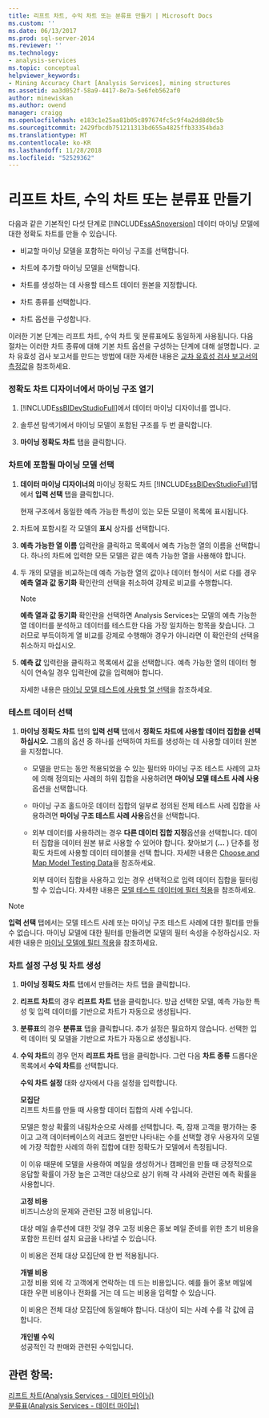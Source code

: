 ```yaml
---
title: 리프트 차트, 수익 차트 또는 분류표 만들기 | Microsoft Docs
ms.custom: ''
ms.date: 06/13/2017
ms.prod: sql-server-2014
ms.reviewer: ''
ms.technology:
- analysis-services
ms.topic: conceptual
helpviewer_keywords:
- Mining Accuracy Chart [Analysis Services], mining structures
ms.assetid: aa3d052f-58a9-4417-8e7a-5e6feb562af0
author: minewiskan
ms.author: owend
manager: craigg
ms.openlocfilehash: e183c1e25aa81b05c897674fc5c9f4a2dd8d0c5b
ms.sourcegitcommit: 2429fbcdb751211313bd655a4825ffb33354bda3
ms.translationtype: MT
ms.contentlocale: ko-KR
ms.lasthandoff: 11/28/2018
ms.locfileid: "52529362"
---
```

# <a name="create-a-lift-chart-profit-chart-or-classification-matrix"></a>리프트 차트, 수익 차트 또는 분류표 만들기
  다음과 같은 기본적인 다섯 단계로 [!INCLUDE[ssASnoversion](../../includes/ssasnoversion-md.md)] 데이터 마이닝 모델에 대한 정확도 차트를 만들 수 있습니다.  
  
-   비교할 마이닝 모델을 포함하는 마이닝 구조를 선택합니다.  
  
-   차트에 추가할 마이닝 모델을 선택합니다.  
  
-   차트를 생성하는 데 사용할 테스트 데이터 원본을 지정합니다.  
  
-   차트 종류를 선택합니다.  
  
-   차트 옵션을 구성합니다.  
  
 이러한 기본 단계는 리프트 차트, 수익 차트 및 분류표에도 동일하게 사용됩니다. 다음 절차는 이러한 차트 종류에 대해 기본 차트 옵션을 구성하는 단계에 대해 설명합니다. 교차 유효성 검사 보고서를 만드는 방법에 대한 자세한 내용은 [교차 유효성 검사 보고서의 측정값](measures-in-the-cross-validation-report.md)을 참조하세요.  
  
### <a name="open-the-mining-structure-in-the-accuracy-chart-designer"></a>정확도 차트 디자이너에서 마이닝 구조 열기  
  
1.  [!INCLUDE[ssBIDevStudioFull](../../includes/ssbidevstudiofull-md.md)]에서 데이터 마이닝 디자이너를 엽니다.  
  
2.  솔루션 탐색기에서 마이닝 모델이 포함된 구조를 두 번 클릭합니다.  
  
3.  **마이닝 정확도 차트** 탭을 클릭합니다.  
  
### <a name="select-mining-models-for-inclusion-in-the-chart"></a>차트에 포함될 마이닝 모델 선택  
  
1.  **데이터 마이닝 디자이너의** 마이닝 정확도 차트 [!INCLUDE[ssBIDevStudioFull](../../includes/ssbidevstudiofull-md.md)]탭에서 **입력 선택** 탭을 클릭합니다.  
  
     현재 구조에서 동일한 예측 가능한 특성이 있는 모든 모델이 목록에 표시됩니다.  
  
2.  차트에 포함시킬 각 모델의 **표시** 상자를 선택합니다.  
  
3.  **예측 가능한 열 이름** 입력란을 클릭하고 목록에서 예측 가능한 열의 이름을 선택합니다. 하나의 차트에 입력한 모든 모델은 같은 예측 가능한 열을 사용해야 합니다.  
  
4.  두 개의 모델을 비교하는데 예측 가능한 열의 값이나 데이터 형식이 서로 다를 경우 **예측 열과 값 동기화** 확인란의 선택을 취소하여 강제로 비교를 수행합니다.  
  
    > [!NOTE]  
    >  **예측 열과 값 동기화** 확인란을 선택하면 Analysis Services는 모델의 예측 가능한 열 데이터를 분석하고 데이터를 테스트한 다음 가장 일치하는 항목을 찾습니다. 그러므로 부득이하게 열 비교를 강제로 수행해야 경우가 아니라면 이 확인란의 선택을 취소하지 마십시오.  
  
5.  **예측 값** 입력란을 클릭하고 목록에서 값을 선택합니다. 예측 가능한 열의 데이터 형식이 연속일 경우 입력란에 값을 입력해야 합니다.  
  
     자세한 내용은 [마이닝 모델 테스트에 사용할 열 선택](choose-the-column-to-use-for-testing-a-mining-model.md)을 참조하세요.  
  
### <a name="select-testing-data"></a>테스트 데이터 선택  
  
1.  **마이닝 정확도 차트** 탭의 **입력 선택** 탭에서 **정확도 차트에 사용할 데이터 집합을 선택하십시오.** 그룹의 옵션 중 하나를 선택하여 차트를 생성하는 데 사용할 데이터 원본을 지정합니다.  
  
    -   모델을 만드는 동안 적용되었을 수 있는 필터와 마이닝 구조 테스트 사례의 교차에 의해 정의되는 사례의 하위 집합을 사용하려면 **마이닝 모델 테스트 사례 사용**옵션을 선택합니다.  
  
    -   마이닝 구조 홀드아웃 데이터 집합의 일부로 정의된 전체 테스트 사례 집합을 사용하려면 **마이닝 구조 테스트 사례 사용**옵션을 선택합니다.  
  
    -   외부 데이터를 사용하려는 경우 **다른 데이터 집합 지정**옵션을 선택합니다.  데이터 집합을 데이터 원본 뷰로 사용할 수 있어야 합니다.   찾아보기 (**...** ) 단추를 정확도 차트에 사용할 데이터 테이블을 선택 합니다. 자세한 내용은 [Choose and Map Model Testing Data](choose-and-map-model-testing-data.md)을 참조하세요.  
  
         외부 데이터 집합을 사용하고 있는 경우 선택적으로 입력 데이터 집합을 필터링할 수 있습니다. 자세한 내용은 [모델 테스트 데이터에 필터 적용](apply-filters-to-model-testing-data.md)을 참조하세요.  
  
> [!NOTE]  
>  **입력 선택** 탭에서는 모델 테스트 사례 또는 마이닝 구조 테스트 사례에 대한 필터를 만들 수 없습니다. 마이닝 모델에 대한 필터를 만들려면 모델의 필터 속성을 수정하십시오. 자세한 내용은 [마이닝 모델에 필터 적용](apply-a-filter-to-a-mining-model.md)을 참조하세요.  
  
### <a name="configure-chart-settings-and-generate-the-chart"></a>차트 설정 구성 및 차트 생성  
  
1.  **마이닝 정확도 차트** 탭에서 만들려는 차트 탭을 클릭합니다.  
  
2.  **리프트 차트**의 경우 **리프트 차트** 탭을 클릭합니다. 방금 선택한 모델, 예측 가능한 특성 및 입력 데이터를 기반으로 차트가 자동으로 생성됩니다.  
  
3.  **분류표**의 경우 **분류표** 탭을 클릭합니다. 추가 설정은 필요하지 않습니다. 선택한 입력 데이터 및 모델을 기반으로 차트가 자동으로 생성됩니다.  
  
4.  **수익 차트**의 경우 먼저 **리프트 차트** 탭을 클릭합니다. 그런 다음 **차트 종류** 드롭다운 목록에서 **수익 차트**를 선택합니다.  
  
     **수익 차트 설정** 대화 상자에서 다음 설정을 입력합니다.  
  
     **모집단**  
     리프트 차트를 만들 때 사용할 데이터 집합의 사례 수입니다.  
  
     모델은 항상 확률의 내림차순으로 사례를 선택합니다. 즉, 잠재 고객을 평가하는 중이고 고객 데이터베이스의 레코드 절반만 나타내는 수를 선택할 경우 사용자의 모델에 가장 적합한 사례의 하위 집합에 대한 정확도가 모델에서 측정됩니다.  
  
     이 이유 때문에 모델을 사용하여 메일을 생성하거나 캠페인을 만들 때 긍정적으로 응답할 확률이 가장 높은 고객만 대상으로 삼기 위해 각 사례와 관련된 예측 확률을 사용합니다.  
  
     **고정 비용**  
     비즈니스상의 문제와 관련된 고정 비용입니다.  
  
     대상 메일 솔루션에 대한 것일 경우 고정 비용은 홍보 메일 준비를 위한 초기 비용을 포함한 프린터 설치 요금을 나타낼 수 있습니다.  
  
     이 비용은 전체 대상 모집단에 한 번 적용됩니다.  
  
     **개별 비용**  
     고정 비용 외에 각 고객에게 연락하는 데 드는 비용입니다. 예를 들어 홍보 메일에 대한 우편 비용이나 전화를 거는 데 드는 비용을 입력할 수 있습니다.  
  
     이 비용은 전체 대상 모집단에 동일해야 합니다. 대상이 되는 사례 수를 각 값에 곱합니다.  
  
     **개인별 수익**  
     성공적인 각 판매와 관련된 수익입니다.  
  
## <a name="see-also"></a>관련 항목:  
 [리프트 차트&#40;Analysis Services - 데이터 마이닝&#41;](lift-chart-analysis-services-data-mining.md)   
 [분류표&#40;Analysis Services - 데이터 마이닝&#41;](classification-matrix-analysis-services-data-mining.md)  
  
  
